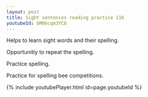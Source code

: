 ```yaml
---
layout: post
title: Sight sentences reading practice 116
youtubeId: bM06cqm3YC8
---
```

 
 
Helps to learn sight words and their spelling.

Opportunitiy to repeat the spelling. 

Practice spelling. 
 
Practice for spelling bee competitions. 
 
{% include youtubePlayer.html id=page.youtubeId %}
 
 
